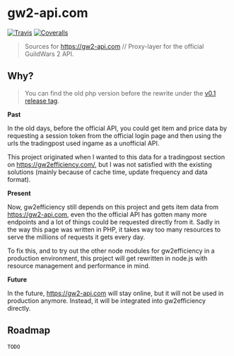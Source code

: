 # gw2-api.com

[![Travis](https://img.shields.io/travis/gw2efficiency/gw2-api.com.svg?style=flat-square)](https://travis-ci.org/gw2efficiency/gw2-api.com)
[![Coveralls](https://img.shields.io/coveralls/gw2efficiency/gw2-api.com/master.svg?style=flat-square)](https://coveralls.io/github/gw2efficiency/gw2-api.com?branch=master)

> Sources for https://gw2-api.com // Proxy-layer for the official GuildWars 2 API.

## Why?

> You can find the old php version before the rewrite under the [v0.1 release tag](https://github.com/queicherius/gw2-api/tree/v0.1).

**Past**

In the old days, before the official API, you could get item and price data
by requesting a session token from the official login page and then using the urls the tradingpost
used ingame as a unofficial API. 

This project originated when
I wanted to this data for a tradingpost section on https://gw2efficiency.com/, but I was not satisfied with the existing solutions (mainly because of cache time, update frequency and data format).

**Present**

Now, gw2efficiency still depends on this project and gets item data from https://gw2-api.com, even tho the official API
has gotten many more endpoints and a lot of things could be requested directly from it. Sadly in the way this page was written in PHP, it takes way too many resources to serve the millions of requests it gets every day. 

To fix this, and to try out the other node modules for gw2efficiency in a production environment, this project will get rewritten in node.js with resource management and performance in mind.

**Future**

In the future, https://gw2-api.com will stay online, but it will not be used in production anymore. Instead, it will be integrated into gw2efficiency directly.

## Roadmap

`TODO`
